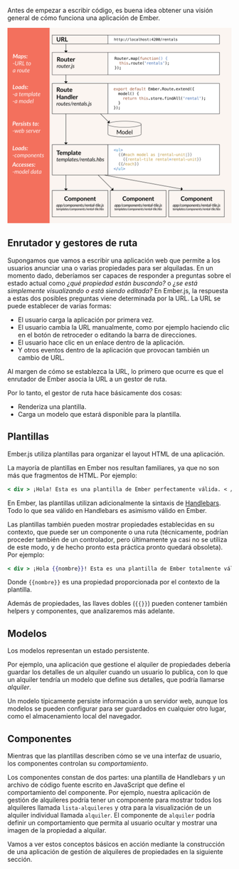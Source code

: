 Antes de empezar a escribir código, es buena idea obtener una visión general de cómo funciona una aplicación de Ember.

![conceptos básicos de Ember](../../images/ember-core-concepts/ember-core-concepts.png)

## Enrutador y gestores de ruta

Supongamos que vamos a escribir una aplicación web que permite a los usuarios anunciar una o varias propiedades para ser alquiladas. En un momento dado, deberíamos ser capaces de responder a preguntas sobre el estado actual como *¿qué propiedad están buscando?* o *¿se está simplemente visualizando o está siendo editada?* En Ember.js, la respuesta a estas dos posibles preguntas viene determinada por la URL. La URL se puede establecer de varias formas:

* El usuario carga la aplicación por primera vez.
* El usuario cambia la URL manualmente, como por ejemplo haciendo clic en el botón de retroceder o editando la barra de direcciones.
* El usuario hace clic en un enlace dentro de la aplicación.
* Y otros eventos dentro de la aplicación que provocan también un cambio de URL.

Al margen de cómo se establezca la URL, lo primero que ocurre es que el enrutador de Ember asocia la URL a un gestor de ruta.

Por lo tanto, el gestor de ruta hace básicamente dos cosas:

* Renderiza una plantilla.
* Carga un modelo que estará disponible para la plantilla.

## Plantillas

Ember.js utiliza plantillas para organizar el layout HTML de una aplicación.

La mayoría de plantillas en Ember nos resultan familiares, ya que no son más que fragmentos de HTML. Por ejemplo:

```handlebars
< div > ¡Hola! Esta es una plantilla de Ember perfectamente válida. < / div >
```

En Ember, las plantillas utilizan adicionalmente la sintaxis de [Handlebars](http://handlebarsjs.com). Todo lo que sea válido en Handlebars es asimismo válido en Ember.

Las plantillas también pueden mostrar propiedades establecidas en su contexto, que puede ser un componente o una ruta (técnicamente, podrían proceder también de un controlador, pero últimamente ya casi no se utiliza de este modo, y de hecho pronto esta práctica pronto quedará obsoleta). Por ejemplo:

```handlebars
< div > ¡Hola {{nombre}}! Esta es una plantilla de Ember totalmente válida. < / div >
```

Donde `{{nombre}}` es una propiedad proporcionada por el contexto de la plantilla.

Además de propiedades, las llaves dobles (`{{}}`) pueden contener también helpers y componentes, que analizaremos más adelante.

## Modelos

Los modelos representan un estado persistente.

Por ejemplo, una aplicación que gestione el alquiler de propiedades debería guardar los detalles de un alquiler cuando un usuario lo publica, con lo que un alquiler tendría un modelo que define sus detalles, que podría llamarse *alquiler*.

Un modelo típicamente persiste información a un servidor web, aunque los modelos se pueden configurar para ser guardados en cualquier otro lugar, como el almacenamiento local del navegador.

## Componentes

Mientras que las plantillas describen cómo se ve una interfaz de usuario, los componentes controlan su *comportamiento*.

Los componentes constan de dos partes: una plantilla de Handlebars y un archivo de código fuente escrito en JavaScript que define el comportamiento del componente. Por ejemplo, nuestra aplicación de gestión de alquileres podría tener un componente para mostrar todos los alquileres llamada `lista-alquileres` y otra para la visualización de un alquiler individual llamada `alquiler`. El componente de `alquiler` podría definir un comportamiento que permita al usuario ocultar y mostrar una imagen de la propiedad a alquilar.

Vamos a ver estos conceptos básicos en acción mediante la construcción de una aplicación de gestión de alquileres de propiedades en la siguiente sección.